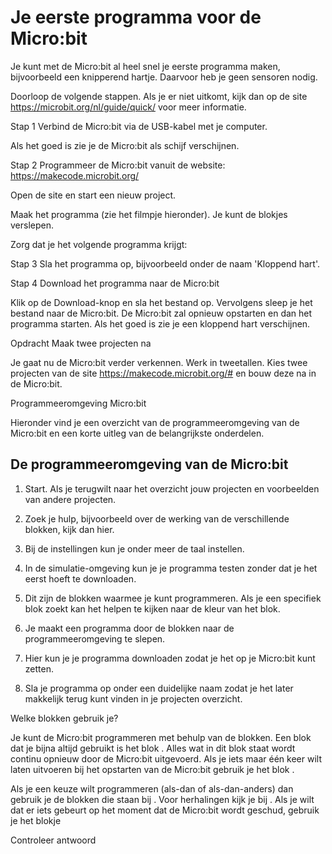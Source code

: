 # Je eerste programma voor de Micro:bit

Je kunt met de Micro:bit al heel snel je eerste programma maken, bijvoorbeeld een knipperend hartje. Daarvoor heb je geen sensoren nodig.



Doorloop de volgende stappen. Als je er niet uitkomt, kijk dan op de site https://microbit.org/nl/guide/quick/ voor meer informatie.

Stap 1 Verbind de Micro:bit via de USB-kabel met je computer.



Als het goed is zie je de Micro:bit als schijf verschijnen.



 

Stap 2 Programmeer de Micro:bit vanuit de website: https://makecode.microbit.org/

Open de site en start een nieuw project.



Maak het programma (zie het filmpje hieronder). Je kunt de blokjes verslepen.



Zorg dat je het volgende programma krijgt:



 

Stap 3 Sla het programma op, bijvoorbeeld onder de naam 'Kloppend hart'.

Stap 4 Download het programma naar de Micro:bit

Klik op de Download-knop en sla het bestand op. Vervolgens sleep je het bestand naar de Micro:bit. De Micro:bit zal opnieuw opstarten en dan het programma starten. Als het goed is zie je een kloppend hart verschijnen.

Opdracht Maak twee projecten na

Je gaat nu de Micro:bit verder verkennen. Werk in tweetallen. Kies twee projecten van de site https://makecode.microbit.org/# en bouw deze na in de Micro:bit.

Programmeeromgeving Micro:bit

Hieronder vind je een overzicht van de programmeeromgeving van de Micro:bit en een korte uitleg van de belangrijkste onderdelen.


## De programmeeromgeving van de Micro:bit
 

1. Start. Als je terugwilt naar het overzicht jouw projecten en voorbeelden van andere projecten.

2. Zoek je hulp, bijvoorbeeld over de werking van de verschillende blokken, kijk dan hier.

3. Bij de instellingen kun je onder meer de taal instellen.

4. In de simulatie-omgeving kun je je programma testen zonder dat je het eerst hoeft te downloaden.

5. Dit zijn de blokken waarmee je kunt programmeren. Als je een specifiek blok zoekt kan het helpen te kijken naar de kleur van het blok.

6. Je maakt een programma door de blokken naar de programmeeromgeving te slepen.

7. Hier kun je je programma downloaden zodat je het op je Micro:bit kunt zetten.

8. Sla je programma op onder een duidelijke naam zodat je het later makkelijk terug kunt vinden in je projecten overzicht.

Welke blokken gebruik je?

Je kunt de Micro:bit programmeren met behulp van de blokken. Een blok dat je bijna altijd gebruikt is het blok . Alles wat in dit blok staat wordt continu opnieuw door de Micro:bit uitgevoerd. Als je iets maar één keer wilt laten uitvoeren bij het opstarten van de Micro:bit gebruik je het blok .

Als je een keuze wilt programmeren (als-dan of als-dan-anders) dan gebruik je de blokken die staan bij . Voor herhalingen kijk je bij . Als je wilt dat er iets gebeurt op het moment dat de Micro:bit wordt geschud, gebruik je het blokje 

Controleer antwoord 